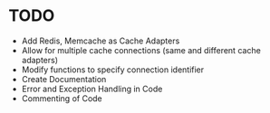 # TODO

 - Add Redis, Memcache as Cache Adapters
 - Allow for multiple cache connections (same and different cache adapters)
 - Modify functions to specify connection identifier
 - Create Documentation
 - Error and Exception Handling in Code
 - Commenting of Code